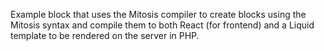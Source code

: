 Example block that uses the Mitosis compiler to create blocks using
the Mitosis syntax and compile them to both React (for frontend) and a Liquid
template to be rendered on the server in PHP.
